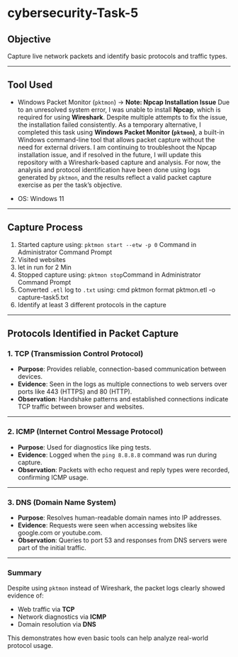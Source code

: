 # cybersecurity-Task-5


## Objective
 Capture live network packets and identify basic protocols and traffic types.

---

## Tool Used
- Windows Packet Monitor (`pktmon`)
    -> **Note: Npcap Installation Issue**
Due to an unresolved system error, I was unable to install **Npcap**, which is required for using **Wireshark**. Despite multiple attempts to fix the issue, the installation failed consistently.
As a temporary alternative, I completed this task using **Windows Packet Monitor (`pktmon`)**, a built-in Windows command-line tool that allows packet capture without the need for external drivers.
I am continuing to troubleshoot the Npcap installation issue, and if resolved in the future, I will update this repository with a Wireshark-based capture and analysis.
For now, the analysis and protocol identification have been done using logs generated by `pktmon`, and the results reflect a valid packet capture exercise as per the task’s objective.

- OS: Windows 11

---

##  Capture Process
1. Started capture using: `pktmon start --etw -p 0` Command in Administrator Command Prompt
2. Visited websites
3. let in run for 2 Min
4. Stopped capture using: `pktmon stop`Command in Administrator Command Prompt
5. Converted `.etl` log to `.txt` using: cmd  pktmon format pktmon.etl -o capture-task5.txt
6. Identify at least 3 different protocols in the capture
   
---

##  Protocols Identified in Packet Capture

### 1. TCP (Transmission Control Protocol)
- **Purpose**: Provides reliable, connection-based communication between devices.
- **Evidence**: Seen in the logs as multiple connections to web servers over ports like 443 (HTTPS) and 80 (HTTP).
- **Observation**: Handshake patterns and established connections indicate TCP traffic between browser and websites.

---

### 2. ICMP (Internet Control Message Protocol)
- **Purpose**: Used for diagnostics like ping tests.
- **Evidence**: Logged when the `ping 8.8.8.8` command was run during capture.
- **Observation**: Packets with echo request and reply types were recorded, confirming ICMP usage.

---

### 3. DNS (Domain Name System)
- **Purpose**: Resolves human-readable domain names into IP addresses.
- **Evidence**: Requests were seen when accessing websites like google.com or youtube.com.
- **Observation**: Queries to port 53 and responses from DNS servers were part of the initial traffic.

---

###  Summary
Despite using `pktmon` instead of Wireshark, the packet logs clearly showed evidence of:
- Web traffic via **TCP**
- Network diagnostics via **ICMP**
- Domain resolution via **DNS**

This demonstrates how even basic tools can help analyze real-world protocol usage.
   
